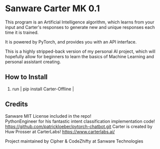 # Sanware Carter MK 0.1

This program is an Artificial Intelligence algorithm, which learns from your input and Carter's responses to generate new and unique responses each time it is trained.

It is powered by PyTorch, and provides you with an API interface.

This is a highly stripped-back version of my personal AI project, which will hopefully allow for beginners to learn the basics of Machine Learning and personal assistant creating.

## How to Install

1. run | pip install Carter-Offline |

## Credits 

Sanware MIT License included in the repo! \
PythonEngineer for his fantastic intent classification implementation code! https://github.com/patrickloeber/pytorch-chatbot.git
Carter is created by Huw Prosser at CarterLabs! https://www.carterlabs.ai/

Project maintained by Cipher & CodeZhifty at Sanware Technologies
